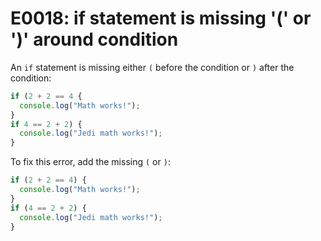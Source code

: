 # E0018: if statement is missing '(' or ')' around condition

An `if` statement is missing either `(` before the condition or `)` after the
condition:

```javascript
if (2 + 2 == 4 {
  console.log("Math works!");
}
if 4 == 2 + 2) {
  console.log("Jedi math works!");
}
```

To fix this error, add the missing `(` or `)`:

```javascript
if (2 + 2 == 4) {
  console.log("Math works!");
}
if (4 == 2 + 2) {
  console.log("Jedi math works!");
}
```
